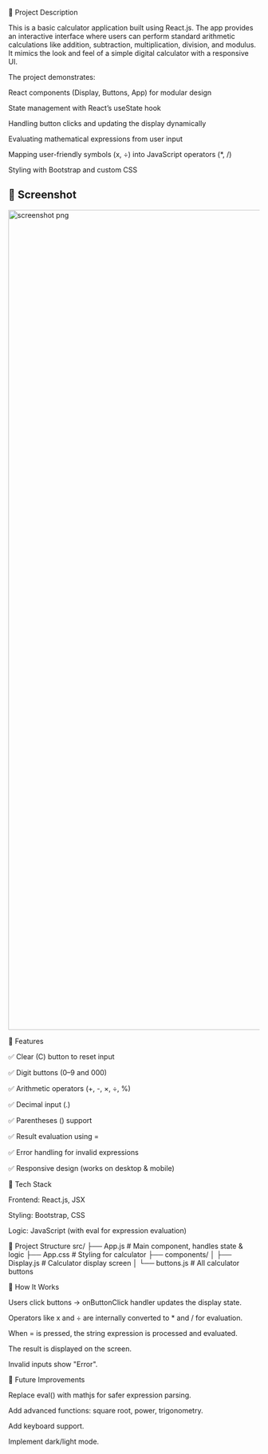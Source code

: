 🔹 Project Description

This is a basic calculator application built using React.js. The app provides an interactive interface where users can perform standard arithmetic calculations like addition, subtraction, multiplication, division, and modulus. It mimics the look and feel of a simple digital calculator with a responsive UI.

The project demonstrates:

React components (Display, Buttons, App) for modular design

State management with React’s useState hook

Handling button clicks and updating the display dynamically

Evaluating mathematical expressions from user input

Mapping user-friendly symbols (x, ÷) into JavaScript operators (*, /)

Styling with Bootstrap and custom CSS


## 📸 Screenshot
<img width="955" height="1645" alt="screenshot png" src="https://github.com/user-attachments/assets/b20b7483-a486-4dc9-a79b-7ee30b9aa17e" />

🔹 Features

✅ Clear (C) button to reset input

✅ Digit buttons (0–9 and 000)

✅ Arithmetic operators (+, -, ×, ÷, %)

✅ Decimal input (.)

✅ Parentheses () support

✅ Result evaluation using =

✅ Error handling for invalid expressions

✅ Responsive design (works on desktop & mobile)

🔹 Tech Stack

Frontend: React.js, JSX

Styling: Bootstrap, CSS

Logic: JavaScript (with eval for expression evaluation)

🔹 Project Structure
src/
 ├── App.js          # Main component, handles state & logic
 ├── App.css         # Styling for calculator
 ├── components/
 │    ├── Display.js # Calculator display screen
 │    └── buttons.js # All calculator buttons

🔹 How It Works

Users click buttons → onButtonClick handler updates the display state.

Operators like x and ÷ are internally converted to * and / for evaluation.

When = is pressed, the string expression is processed and evaluated.

The result is displayed on the screen.

Invalid inputs show "Error".

🔹 Future Improvements

Replace eval() with mathjs for safer expression parsing.

Add advanced functions: square root, power, trigonometry.

Add keyboard support.

Implement dark/light mode.
